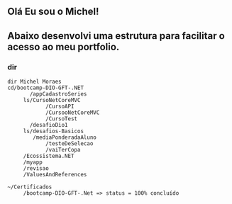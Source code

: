 ## Olá Eu sou o Michel! 
## Abaixo desenvolvi uma estrutura para facilitar o acesso ao meu portfolio.
### dir
```
dir Michel Moraes
cd/bootcamp-DIO-GFT-.NET
       /appCadastroSeries
     ls/CursoNetCoreMVC
     		/CursoAPI
       		/CursooNetCoreMVC
        	/CursoTest
       /desafioDio1
     ls/desafios-Basicos
		/mediaPonderadaAluno
         	/testeDeSelecao
         	/vaiTerCopa
     /Ecossistema.NET
     /myapp
     /revisao
     /ValuesAndReferences

~/Certificados
     /bootcamp-DIO-GFT-.Net => status = 100% concluído

```

